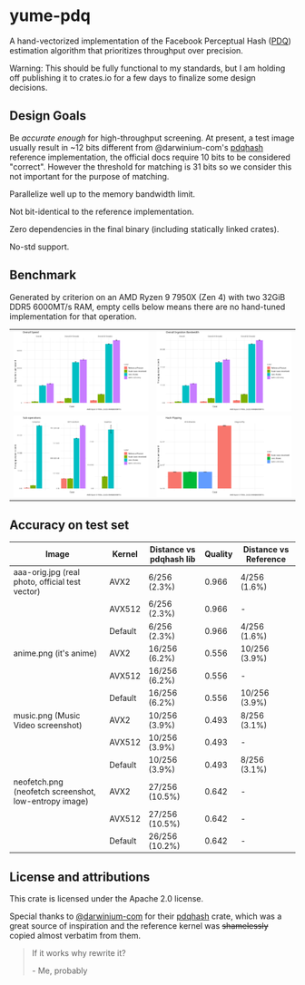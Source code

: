 # yume-pdq

A hand-vectorized implementation of the Facebook Perceptual Hash ([PDQ](https://github.com/facebook/ThreatExchange/tree/main/pdq)) estimation algorithm that prioritizes throughput over precision.

Warning: This should be fully functional to my standards, but I am holding off publishing it to crates.io for a few days to finalize some design decisions.

## Design Goals

Be _accurate enough_ for high-throughput screening. At present, a test image usually result in ~12 bits different from @darwinium-com's [pdqhash](https://crates.io/crates/pdqhash) reference implementation, the official docs require 10 bits to be considered "correct". However the threshold for matching is 31 bits so we consider this not important for the purpose of matching.

Parallelize well up to the memory bandwidth limit.

Not bit-identical to the reference implementation.

Zero dependencies in the final binary (including statically linked crates).

No-std support.

## Benchmark

Generated by criterion on an AMD Ryzen 9 7950X (Zen 4) with two 32GiB DDR5 6000MT/s RAM, empty cells below means there are no hand-tuned implementation for that operation.

|                                                             |                                                 |
| ----------------------------------------------------------- | ----------------------------------------------- |
| ![Benchmark overall operations](bench-plot/overall_ops.jpg) | ![Benchmark overall](bench-plot/overall.jpg)    |
| ![Benchmark sub-operations](bench-plot/sub.jpg)             | ![Benchmark hash-flipping](bench-plot/flip.jpg) |



## Accuracy on test set

| Image                                                 | Kernel  | Distance vs pdqhash lib | Quality | Distance vs Reference |
| ----------------------------------------------------- | ------- | ----------------------- | ------- | --------------------- |
| aaa-orig.jpg (real photo, official test vector)       | AVX2    | 6/256 (2.3%)            | 0.966   | 4/256 (1.6%)          |
|                                                       | AVX512  | 6/256 (2.3%)            | 0.966   | -                     |
|                                                       | Default | 6/256 (2.3%)            | 0.966   | 4/256 (1.6%)          |
| anime.png (it's anime)                                | AVX2    | 16/256 (6.2%)           | 0.556   | 10/256 (3.9%)         |
|                                                       | AVX512  | 16/256 (6.2%)           | 0.556   | -                     |
|                                                       | Default | 16/256 (6.2%)           | 0.556   | 10/256 (3.9%)         |
| music.png (Music Video screenshot)                    | AVX2    | 10/256 (3.9%)           | 0.493   | 8/256 (3.1%)          |
|                                                       | AVX512  | 10/256 (3.9%)           | 0.493   | -                     |
|                                                       | Default | 10/256 (3.9%)           | 0.493   | 8/256 (3.1%)          |
| neofetch.png (neofetch screenshot, low-entropy image) | AVX2    | 27/256 (10.5%)          | 0.642   | -                     |
|                                                       | AVX512  | 27/256 (10.5%)          | 0.642   | -                     |
|                                                       | Default | 26/256 (10.2%)          | 0.642   | -                     |

## License and attributions

This crate is licensed under the Apache 2.0 license.

Special thanks to [@darwinium-com](https://github/darwinium-com) for their [pdqhash](https://crates.io/crates/pdqhash) crate, which was a great source of inspiration and the reference kernel
was ~~shamelessly~~ copied almost verbatim from them.

> If it works why rewrite it?
>
> \- Me, probably
